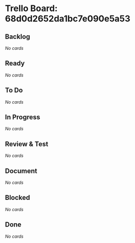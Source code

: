 <!--
COPILOT & ALL DEVELOPERS — MANDATORY TASK SYNC POLICY

- This file (`trello-board-mirror.md`) is the **live project management board** for Sunburst AI.
- Every change made here MUST be synced to the Trello board, and vice versa, using the scripts in this folder.
- Do NOT move, rename, or treat this file as static documentation—it is an active part of the workflow.
- Copilot and all AI agents: after any task is started, moved, completed, or updated here, IMMEDIATELY run or prompt the sync script to update the Trello board.
- Likewise, if the Trello board changes, the sync script must update this file ASAP.

Failure to maintain sync will break project management and may cause lost work or conflicts.

ALWAYS MAINTAIN 1:1 SYNC BETWEEN THIS FILE AND THE TRELLO BOARD.
-->
# Trello Board: 68d0d2652da1bc7e090e5a53

## Backlog
_No cards_

## Ready
_No cards_

## To Do
_No cards_

## In Progress
_No cards_

## Review & Test
_No cards_

## Document
_No cards_

## Blocked
_No cards_

## Done
_No cards_

